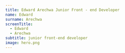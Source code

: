 ```yaml
---
title: Edward Arechwa Junior Front - end Developer
name: Edward
surname: Arechwa
screenTitle:
  - Edward
  - Arechwa
subtitle: junior front-end developer
image: hero.png
---
```

